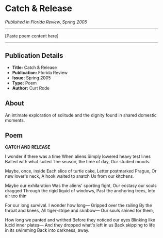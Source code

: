 # Catch & Release

*Published in Florida Review, Spring 2005*

---

<!-- Copy the poem content from Catch.pdf below this line -->

[Paste poem content here]

---

## Publication Details

- **Title:** Catch & Release
- **Publication:** Florida Review
- **Issue:** Spring 2005
- **Type:** Poem
- **Author:** Curt Rode

## About

An intimate exploration of solitude and the dignity found in shared domestic moments.

## Poem

**CATCH AND RELEASE**

I wonder if there was a time
When aliens
Simply lowered heavy test lines
Baited with what suited
The season, the time of day,
Our studied moods.

Maybe, once, inside
Each slice of turtle cake,
Letter postmarked Prague,
Or new lover's neck,
A hook waited to snatch
Us from our kitchens.

Maybe our exhilaration
Was the aliens' sporting fight,
Our ecstasy our souls dragged
Through the rigid liquid of windows,
Past the anchoring trees,
Into air too thin

For our long survival.
I wonder how long—
Gripped over the railing
By the throat and knees,
All tiger-stripe and rainbow—
Our souls shined for them,

How long we panted and writhed
Before they noticed our eyes
Blinking like lucid inner plates—
And they dropped what's left in us
Back skipping to life in its swimming
Back into darkness, away.